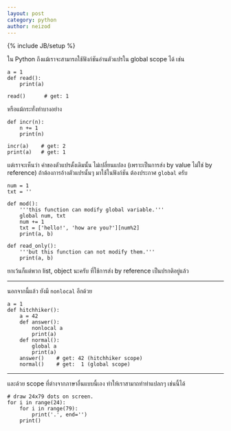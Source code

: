 ```yaml
---
layout: post
category: python
author: neizod
---
```

{% include JB/setup %}

ใน Python ถึงแม้เราจะสามารถใช้ฟังก์ชันอ่านตัวแปรใน global scope ได้ เช่น

    a = 1
    def read():
        print(a)

    read()      # get: 1

หรือแม้กระทั่งทำบางอย่าง

    def incr(n):
        n += 1
        print(n)

    incr(a)    # get: 2
    print(a)   # get: 1

แต่เราจะเห็นว่า ค่าของตัวแปรดั้งเดิมนั้น ไม่เปลี่ยนแปลง (เพราะเป็นการส่ง by value ไม่ใช่ by reference) ถ้าต้องการอ้างตัวแปรนั้นๆ มาใช้ในฟังก์ชัน ต้องประกาศ `global` ครับ

    num = 1
    txt = ''

    def mod():
        '''this function can modify global variable.'''
        global num, txt
        num += 1
        txt = ['hello!', 'how are you?'][num%2]
        print(a, b)

    def read_only():
        '''but this function can not modify them.'''
        print(a, b)

ยกเว้นก็แต่พวก list, object นะครับ ที่ใช้การส่ง by reference เป็นปรกติอยู่แล้ว

---

นอกจากนี้แล้ว ยังมี `nonlocal` อีกด้วย

    a = 1
    def hitchhiker():
        a = 42
        def answer():
            nonlocal a
            print(a)
        def normal():
            global a
            print(a)
        answer()    # get: 42 (hitchhiker scope)
        normal()    # get:  1 (global scope)

---

และด้วย scope ที่ต่างจากภาษาอื่นแบบนี้เอง ทำให้เราสามาถทำท่าแปลกๆ เช่นนี้ได้

    # draw 24x79 dots on screen.
    for i in range(24):
        for i in range(79):
            print('.', end='')
        print()
